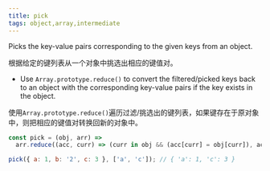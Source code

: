 ```yaml
---
title: pick
tags: object,array,intermediate
---
```


Picks the key-value pairs corresponding to the given keys from an object.

根据给定的键列表从一个对象中挑选出相应的键值对。

- Use `Array.prototype.reduce()` to convert the filtered/picked keys back to an object with the corresponding key-value pairs if the key exists in the object.

使用`Array.prototype.reduce()`遍历过滤/挑选出的键列表，如果键存在于原对象中，则把相应的键值对转换回新的对象中。

```js
const pick = (obj, arr) =>
  arr.reduce((acc, curr) => (curr in obj && (acc[curr] = obj[curr]), acc), {});
```

```js
pick({ a: 1, b: '2', c: 3 }, ['a', 'c']); // { 'a': 1, 'c': 3 }
```
